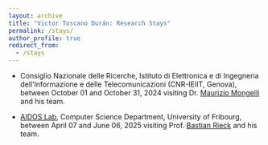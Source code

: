 ```yaml
---
layout: archive
title: "Victor Toscano Durán: Research Stays"
permalink: /stays/
author_profile: true
redirect_from:
  - /stays
---
```


- Consiglio Nazionale delle Ricerche, Istituto di Elettronica e di Ingegneria dell’Informazione e delle Telecomunicazioni (CNR-IEIIT, Genova), between October 01 and October 31, 2024 visiting Dr. [Maurizio Mongelli](https://iris.cnr.it/cris/rp/rp04877) and his team.

- [AIDOS Lab](https://aidos.group/), Computer Science Department, University of Fribourg, between April 07 and June 06, 2025 visiting Prof. [Bastian Rieck](https://bastian.rieck.me/) and his team.
